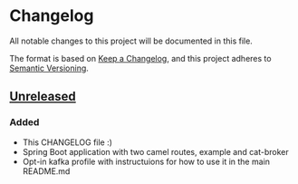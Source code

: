 # Changelog

All notable changes to this project will be documented in this file.

The format is based on [Keep a Changelog](https://keepachangelog.com/en/1.0.0/),
and this project adheres to [Semantic Versioning](https://semver.org/spec/v2.0.0.html).

## [Unreleased]

### Added

- This CHANGELOG file :)
- Spring Boot application with two camel routes, example and cat-broker
- Opt-in kafka profile with instructuions for how to use it in the main README.md

[Unreleased]: https://github.com/lewiswatson/camel-cat-broker
